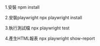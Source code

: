 1.安裝
npm install

2.安裝playwright
npx playwright install

3.執行測試檔
npx playwright test

4.產生HTML報表
npx playwright show-report

